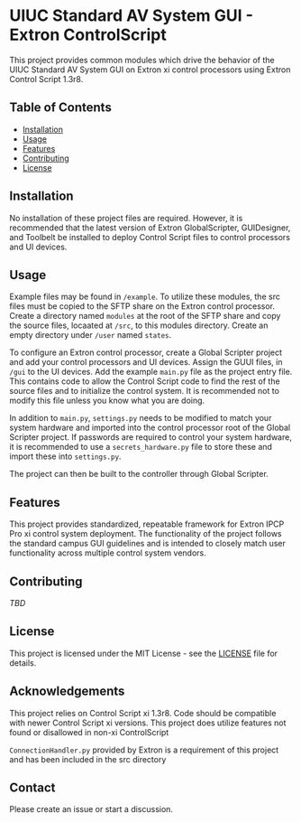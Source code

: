 # UIUC Standard AV System GUI - Extron ControlScript

This project provides common modules which drive the behavior of the UIUC Standard AV System GUI on Extron xi control processors using Extron Control Script 1.3r8.

## Table of Contents

- [Installation](#installation)
- [Usage](#usage)
- [Features](#features)
- [Contributing](#contributing)
- [License](#license)

## Installation

No installation of these project files are required. However, it is recommended that the latest version of Extron GlobalScripter, GUIDesigner, and Toolbelt be installed to deploy Control Script files to control processors and UI devices.

## Usage

Example files may be found in `/example`. To utilize these modules, the src files must be copied to the SFTP share on the Extron control processor. Create a directory named `modules` at the root of the SFTP share and copy the source files, locaated at `/src`, to this modules directory. Create an empty directory under `/user` named `states`.

To configure an Extron control processor, create a Global Scripter project and add your control processors and UI devices. Assign the GUUI files, in `/gui` to the UI devices. Add the example `main.py` file as the project entry file. This contains code to allow the Control Script code to find the rest of the source files and to initialize the control system. It is recommended not to modify this file unless you know what you are doing.

In addition to `main.py`, `settings.py` needs to be modified to match your system hardware and imported into the control processor root of the Global Scripter project. If passwords are required to control your system hardware, it is recommended to use a `secrets_hardware.py` file to store these and import these into `settings.py`.

The project can then be built to the controller through Global Scripter.

## Features

This project provides standardized, repeatable framework for Extron IPCP Pro xi control system deployment. The functionality of the project follows the standard campus GUI guidelines and is intended to closely match user functionality across multiple control system vendors.

## Contributing

*TBD*

## License

This project is licensed under the MIT License - see the [LICENSE](LICENSE) file for details.

## Acknowledgements

This project relies on Control Script xi 1.3r8. Code should be compatible with newer Control Script xi versions. This project does utilize features not found or disallowed in non-xi ControlScript

`ConnectionHandler.py` provided by Extron is a requirement of this project and has been included in the src directory

## Contact

Please create an issue or start a discussion.


